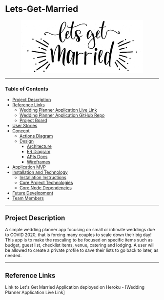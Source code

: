 # Lets-Get-Married

<p align="center">
 <img src="readme/imgs/logow.jpg" alt="lets get married logo" width="400px">
</p>

---

### Table of Contents

- [Project Description](#project-description)
- [Reference Links](#reference-links)
  - [Wedding Planner Application Live Link](https://)
  - [Wedding Planner Application GitHub Repo](https://github.com/wedding-planner-app/wedding-planner)
  - [Project Board](https://github.com/wedding-planner-app/wedding-planner/projects/1)
- [User Stories](#user-stories)
- [Concept](#concept)
  - [Actions Diagram](#actions-diagram)
  - [Design](#design)
    - [Architecture](#architecture)
    - [ER Diagram](#er-diagram)
    - [APIs Docs](#apis-docs)
    - [Wireframes](#wireframes)
- [Application MVP](#application-mvp)
- [Installation and Technology](#installation-and-technology)
  - [Installation Instructions](#installation-instructions)
  - [Core Project Technologies](#core-project-technologies)
  - [Core Node Dependencies](#core-node-depencencies)
- [Future Development](#future-development)
- [Team Members](#team-members)

---
## Project Description
A simple wedding planner app focusing on small or intimate weddings due to COVID 2020, that is forcing many couples to scale down their big day! This app is to make the rescaling to be focused on specific items such as budget, guest list, checklist items, venue, catering and lodging. A user will be allowed to create a private profile to save their lists to go back to later, as needed.

---
## Reference Links

Link to Let's Get Married Application deployed on Heroku - [Wedding Planner Application Live Link]